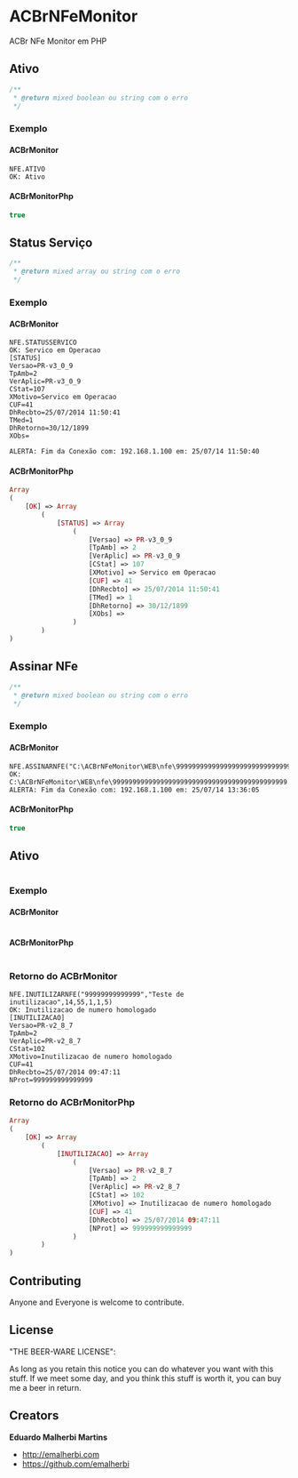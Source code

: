 ACBrNFeMonitor
==============

ACBr NFe Monitor em PHP

## Ativo
```php
/**
 * @return mixed boolean ou string com o erro 
 */	
```
### Exemplo
#### ACBrMonitor
```
NFE.ATIVO
OK: Ativo
```
#### ACBrMonitorPhp
```php
true
```

## Status Serviço
```php 
/**
 * @return mixed array ou string com o erro 
 */	
```
### Exemplo
#### ACBrMonitor
```
NFE.STATUSSERVICO
OK: Servico em Operacao
[STATUS]
Versao=PR-v3_0_9
TpAmb=2
VerAplic=PR-v3_0_9
CStat=107
XMotivo=Servico em Operacao
CUF=41
DhRecbto=25/07/2014 11:50:41
TMed=1
DhRetorno=30/12/1899
XObs=

ALERTA: Fim da Conexão com: 192.168.1.100 em: 25/07/14 11:50:40
```
#### ACBrMonitorPhp
```php
Array
(
    [OK] => Array
        (
            [STATUS] => Array
                (
                    [Versao] => PR-v3_0_9
                    [TpAmb] => 2
                    [VerAplic] => PR-v3_0_9
                    [CStat] => 107
                    [XMotivo] => Servico em Operacao
                    [CUF] => 41
                    [DhRecbto] => 25/07/2014 11:50:41
                    [TMed] => 1
                    [DhRetorno] => 30/12/1899
                    [XObs] => 
                )
        )
)
```

## Assinar NFe
```php
/**
 * @return mixed boolean ou string com o erro  
 */	
```
### Exemplo
#### ACBrMonitor
```
NFE.ASSINARNFE("C:\ACBrNFeMonitor\WEB\nfe\99999999999999999999999999999999999999999999.xml")
OK: C:\ACBrNFeMonitor\WEB\nfe\99999999999999999999999999999999999999999999.xml
ALERTA: Fim da Conexão com: 192.168.1.100 em: 25/07/14 13:36:05
```
#### ACBrMonitorPhp
```php
true
```

## Ativo
```php
```
### Exemplo
#### ACBrMonitor
```
```
#### ACBrMonitorPhp
```php
```



### Retorno do ACBrMonitor
```
NFE.INUTILIZARNFE("99999999999999","Teste de inutilizacao",14,55,1,1,5)
OK: Inutilizacao de numero homologado
[INUTILIZACAO]
Versao=PR-v2_8_7
TpAmb=2
VerAplic=PR-v2_8_7
CStat=102
XMotivo=Inutilizacao de numero homologado
CUF=41
DhRecbto=25/07/2014 09:47:11
NProt=999999999999999
```

### Retorno do ACBrMonitorPhp
```php
Array
(
    [OK] => Array
        (
            [INUTILIZACAO] => Array
                (
                    [Versao] => PR-v2_8_7
                    [TpAmb] => 2
                    [VerAplic] => PR-v2_8_7
                    [CStat] => 102
                    [XMotivo] => Inutilizacao de numero homologado
                    [CUF] => 41
                    [DhRecbto] => 25/07/2014 09:47:11
                    [NProt] => 999999999999999
                )
        )
)
```

## Contributing

Anyone and Everyone is welcome to contribute.

## License

"THE BEER-WARE LICENSE":

As long as you retain this notice you can do whatever you want with this stuff. If we meet some day, and you think this stuff is worth it, you can buy me a beer in return.

## Creators

**Eduardo Malherbi Martins**

- <http://emalherbi.com>
- <https://github.com/emalherbi>